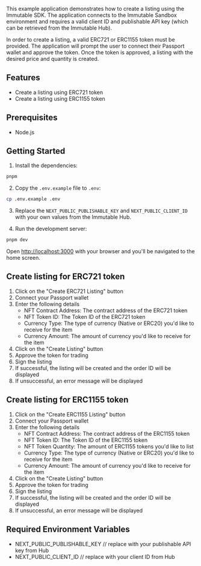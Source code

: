 This example application demonstrates how to create a listing using the Immutable SDK. The application connects to the Immutable Sandbox environment and requires a valid client ID and publishable API key (which can be retrieved from the Immutable Hub).

In order to create a listing, a valid ERC721 or ERC1155 token must be provided. The application will prompt the user to connect their Passport wallet and approve the token. Once the token is approved, a listing with the desired price and quantity is created.

## Features
- Create a listing using ERC721 token
- Create a listing using ERC1155 token

## Prerequisites
- Node.js

## Getting Started
1. Install the dependencies:

```bash
pnpm
```    

2. Copy the `.env.example` file to `.env`:

```bash
cp .env.example .env
```

3. Replace the `NEXT_PUBLIC_PUBLISHABLE_KEY` and `NEXT_PUBLIC_CLIENT_ID` with your own values from the Immutable Hub.


4. Run the development server:

```bash
pnpm dev
```

Open [http://localhost:3000](http://localhost:3000) with your browser and you'll be navigated to the home screen.

## Create listing for ERC721 token
1. Click on the "Create ERC721 Listing" button
2. Connect your Passport wallet
3. Enter the following details
   - NFT Contract Address: The contract address of the ERC721 token
   - NFT Token ID: The Token ID of the ERC721 token
   - Currency Type: The type of currency (Native or ERC20) you'd like to receive for the item
   - Currency Amount: The amount of currency you'd like to receive for the item
4. Click on the "Create Listing" button
5. Approve the token for trading
6. Sign the listing
7. If successful, the listing will be created and the order ID will be displayed
8. If unsuccessful, an error message will be displayed

## Create listing for ERC1155 token
1. Click on the "Create ERC1155 Listing" button
2. Connect your Passport wallet
3. Enter the following details
    - NFT Contract Address: The contract address of the ERC1155 token
    - NFT Token ID: The Token ID of the ERC1155 token
    - NFT Token Quantity: The amount of ERC1155 tokens you'd like to list
    - Currency Type: The type of currency (Native or ERC20) you'd like to receive for the item
    - Currency Amount: The amount of currency you'd like to receive for the item
4. Click on the "Create Listing" button
5. Approve the token for trading
6. Sign the listing
7. If successful, the listing will be created and the order ID will be displayed
8. If unsuccessful, an error message will be displayed

## Required Environment Variables

- NEXT_PUBLIC_PUBLISHABLE_KEY // replace with your publishable API key from Hub
- NEXT_PUBLIC_CLIENT_ID // replace with your client ID from Hub
